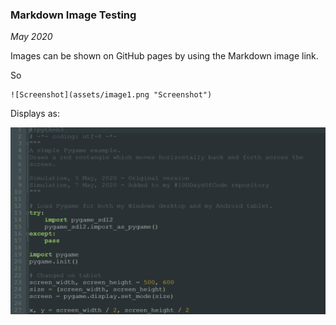 ### Markdown Image Testing

*May 2020*

Images can be shown on GitHub pages by using the Markdown image link.

So

```
![Screenshot](assets/image1.png "Screenshot")
```

Displays as:

![Screenshot](assets/image1.png "Screenshot")
